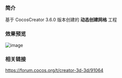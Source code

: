 ### 简介

基于 CocosCreator 3.6.0 版本创建的 **动态创建网格** 工程

### 效果预览
![image](../../../image/202205/2022052201.png)

### 相关链接
https://forum.cocos.org/t/creator-3d-3d/91064